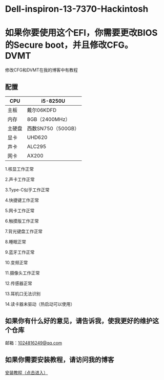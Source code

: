 # Dell-inspiron-13-7370-Hackintosh

# 如果你要使用这个EFI，你需要更改BIOS的Secure boot，并且修改CFG。DVMT

修改CFG和DVMT在我的博客中有教程

## 配置
CPU | i5-8250U
------------ | -------------
主板 | 戴尔06KDFD
内存 | 8GB（2400MHz）
主硬盘 | 西数SN750（500GB）
显卡 | UHD620
声卡 | ALC295
网卡 | AX200

1.核显工作正常

2.声卡工作正常

3.Type-C似乎工作正常

4.快捷键工作正常

5.网卡工作正常

6.触摸版工作正常

7.背光键盘工作正常

8.睡眠正常

9.蓝牙工作正常

10.变频正常

11.摄像头工作正常

12.传感器正常

13.耳机口无法识别

14.读卡器未驱动（热启动可以使用）

## 如果你有什么好的意见，请告诉我，使我更好的维护这个仓库
邮箱：1024816249@qq.com

## 如果你需要安装教程，请访问我的博客

<a href="https://www.asly.top/"> 安装教程（点击进入） <a/>
